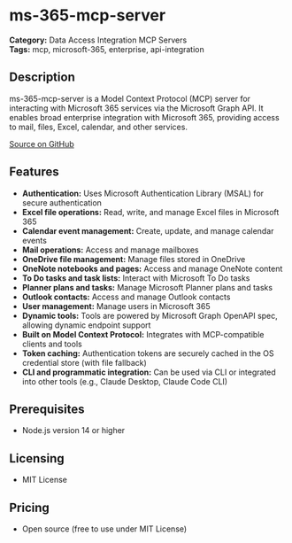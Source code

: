 # ms-365-mcp-server

**Category:** Data Access Integration MCP Servers  
**Tags:** mcp, microsoft-365, enterprise, api-integration

## Description
ms-365-mcp-server is a Model Context Protocol (MCP) server for interacting with Microsoft 365 services via the Microsoft Graph API. It enables broad enterprise integration with Microsoft 365, providing access to mail, files, Excel, calendar, and other services.

[Source on GitHub](https://github.com/softeria/ms-365-mcp-server)

## Features
- **Authentication:** Uses Microsoft Authentication Library (MSAL) for secure authentication
- **Excel file operations:** Read, write, and manage Excel files in Microsoft 365
- **Calendar event management:** Create, update, and manage calendar events
- **Mail operations:** Access and manage mailboxes
- **OneDrive file management:** Manage files stored in OneDrive
- **OneNote notebooks and pages:** Access and manage OneNote content
- **To Do tasks and task lists:** Interact with Microsoft To Do tasks
- **Planner plans and tasks:** Manage Microsoft Planner plans and tasks
- **Outlook contacts:** Access and manage Outlook contacts
- **User management:** Manage users in Microsoft 365
- **Dynamic tools:** Tools are powered by Microsoft Graph OpenAPI spec, allowing dynamic endpoint support
- **Built on Model Context Protocol:** Integrates with MCP-compatible clients and tools
- **Token caching:** Authentication tokens are securely cached in the OS credential store (with file fallback)
- **CLI and programmatic integration:** Can be used via CLI or integrated into other tools (e.g., Claude Desktop, Claude Code CLI)

## Prerequisites
- Node.js version 14 or higher

## Licensing
- MIT License

## Pricing
- Open source (free to use under MIT License)